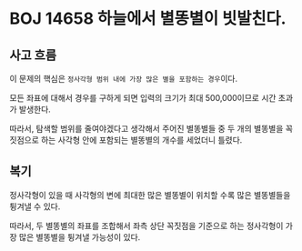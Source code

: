 # BOJ 14658 하늘에서 별똥별이 빗발친다.

## 사고 흐름

이 문제의 핵심은 `정사각형 범위 내에 가장 많은 별을 포함하는 경우`이다.

모든 좌표에 대해서 경우를 구하게 되면 입력의 크기가 최대 500,000이므로 시간 초과가 발생한다.

따라서, 탐색할 범위를 줄여야겠다고 생각해서 주어진 별똥별들 중 두 개의 별똥별을 꼭짓점으로 하는 사각형 안에 포함되는 별똥별의 개수를 세었더니 틀렸다.


## 복기

정사각형이 있을 때 사각형의 변에 최대한 많은 별똥별이 위치할 수록 많은 별똥별들을 튕겨낼 수 있다.

따라서, 두 별똥별의 좌표를 조합해서 좌측 상단 꼭짓점을 기준으로 하는 정사각형이 가장 많은 별똥별을 튕겨낼 가능성이 있다. 
